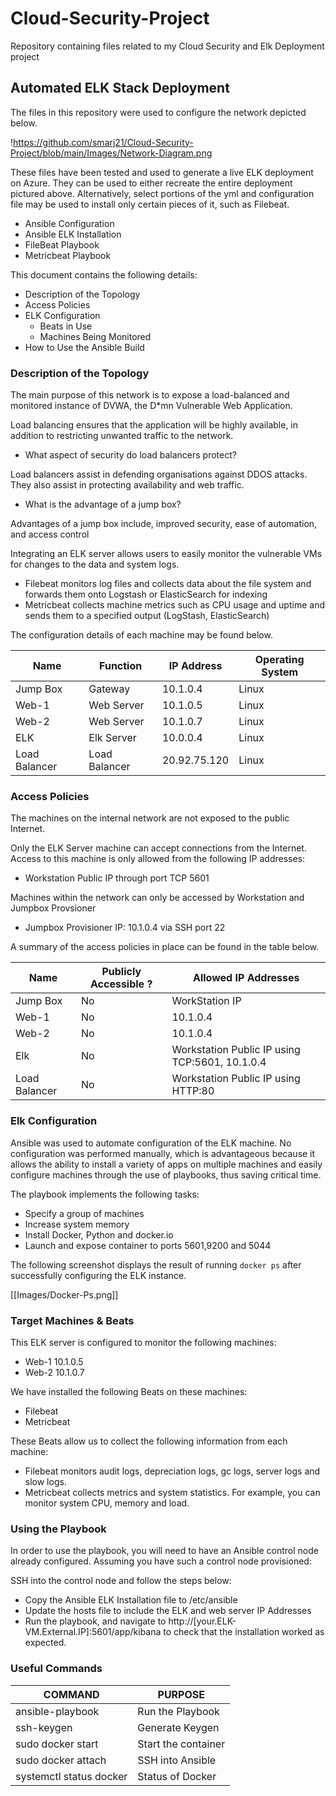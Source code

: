 # Cloud-Security-Project
Repository containing files related to my Cloud Security and Elk Deployment project 

## Automated ELK Stack Deployment

The files in this repository were used to configure the network depicted below.

!https://github.com/smarj21/Cloud-Security-Project/blob/main/Images/Network-Diagram.png

These files have been tested and used to generate a live ELK deployment on Azure. They can be used to either recreate the entire deployment pictured above. Alternatively, select portions of the yml and configuration file may be used to install only certain pieces of it, such as Filebeat.

  - Ansible Configuration 
  - Ansible ELK Installation
  - FileBeat Playbook
  - Metricbeat Playbook

This document contains the following details:
- Description of the Topology
- Access Policies
- ELK Configuration
  - Beats in Use
  - Machines Being Monitored
- How to Use the Ansible Build


### Description of the Topology

The main purpose of this network is to expose a load-balanced and monitored instance of DVWA, the D*mn Vulnerable Web Application.

Load balancing ensures that the application will be highly available, in addition to restricting unwanted traffic to the network.

- What aspect of security do load balancers protect?
  
Load balancers assist in defending organisations against DDOS attacks. They also assist in protecting availability and web traffic.

- What is the advantage of a jump box?

Advantages of a jump box include, improved security, ease of automation, and access control


Integrating an ELK server allows users to easily monitor the vulnerable VMs for changes to the data and system logs.
- Filebeat monitors log files and collects data about the file system and forwards them onto Logstash or ElasticSearch for indexing
- Metricbeat collects machine metrics such as CPU usage and uptime and sends them to a specified output (LogStash, ElasticSearch) 

The configuration details of each machine may be found below.


| Name          | Function      | IP Address   | Operating System |
|---------------|---------------|--------------|------------------|    
| Jump Box      | Gateway       | 10.1.0.4     | Linux            |
| Web-1         | Web Server    | 10.1.0.5     | Linux            |  
| Web-2         | Web Server    | 10.1.0.7     | Linux            |      
| ELK           | Elk Server    | 10.0.0.4     | Linux            |     
| Load Balancer | Load Balancer | 20.92.75.120 | Linux            |



### Access Policies

The machines on the internal network are not exposed to the public Internet. 

Only the ELK Server machine can accept connections from the Internet. Access to this machine is only allowed from the following IP addresses:
- Workstation Public IP through port TCP 5601

Machines within the network can only be accessed by Workstation and Jumpbox Provsioner

- Jumpbox Provisioner IP: 10.1.0.4 via SSH port 22

A summary of the access policies in place can be found in the table below.

| Name          | Publicly Accessible ? | Allowed IP Addresses                           |
|---------------|-----------------------|------------------------------------------------|
| Jump Box      | No                    | WorkStation IP                                 |
| Web-1         | No                    | 10.1.0.4                                       |
| Web-2         | No                    | 10.1.0.4                                       |
| Elk           | No                    | Workstation Public IP using TCP:5601, 10.1.0.4 |
| Load Balancer | No                    | Workstation Public IP using HTTP:80            |


### Elk Configuration

Ansible was used to automate configuration of the ELK machine. No configuration was performed manually, which is advantageous because it allows the ability to install a variety of apps on multiple machines and easily configure machines through the use of playbooks, thus saving critical time. 

The playbook implements the following tasks:

- Specify a group of machines
- Increase system memory
- Install Docker, Python and docker.io
- Launch and expose container to ports 5601,9200 and 5044


The following screenshot displays the result of running `docker ps` after successfully configuring the ELK instance.

[[Images/Docker-Ps.png]]

### Target Machines & Beats
This ELK server is configured to monitor the following machines:
- Web-1 10.1.0.5 
- Web-2 10.1.0.7

We have installed the following Beats on these machines:
- Filebeat
- Metricbeat

These Beats allow us to collect the following information from each machine:
- Filebeat monitors audit logs, depreciation logs, gc logs, server logs and slow logs.  
- Metricbeat collects metrics and system statistics. For example, you can monitor system CPU, memory and load.


### Using the Playbook
In order to use the playbook, you will need to have an Ansible control node already configured. Assuming you have such a control node provisioned: 

SSH into the control node and follow the steps below:
- Copy the Ansible ELK Installation file to /etc/ansible
- Update the hosts file to include the ELK and web server IP Addresses
- Run the playbook, and navigate to http://[your.ELK-VM.External.IP]:5601/app/kibana to check that the installation worked as expected.


### Useful Commands

| COMMAND                | PURPOSE            |
|------------------------|--------------------|   
| ansible-playbook       | Run the Playbook   |                   
| ssh-keygen             | Generate Keygen    |
| sudo docker start      | Start the container|
| sudo docker attach     | SSH into Ansible   |                                 
| systemctl status docker| Status of Docker   |
